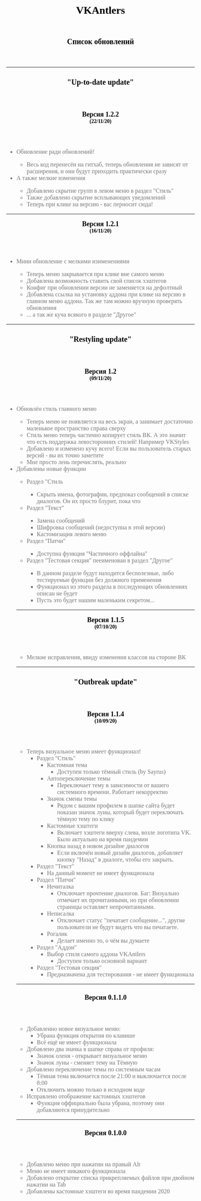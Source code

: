 <div style="font-family: Verdana">
   <header>
      <h3 style="color: black; font-size: 28px; margin-bottom: 0; margin-top:0px; text-align: center">VKAntlers</h3>
   </header>
   <header>
      <h3 style="color: black; font-size: 20px; margin-bottom: 0; margin-top:0px; text-align: center">Список обновлений</h3>
   </header>
   <hr>
   <div style="color: #777777; font-size: 16px;">
	    <header>
         <h3 style="color: black; font-size: 20px; margin-bottom: 0">"Up-to-date update"</h3>
	   </header>
	<header>
         <h3 style="color: black; font-size: 18px; margin-bottom: 0; margin-top: 0">Версия 1.2.2</h3>
         <h3 style="color: black; font-size: 14px; margin-bottom: 0; margin-top: 0">(22/11/20)</h3>
     	</header>
	   <ul>
		   <li>Обновление ради обновлений!</li>
		   <ul>
			   <li>Весь код перенесён на гитхаб, теперь обновления не зависят от расширения, и они будут приходить практически сразу</li>
		   </ul>
		   <li>А также мелкие изменения</li>
		   <ul>
			   <li>Добавлено скрытие групп в левом меню в раздел "Стиль"</li>
			   <li>Также добавлено скрытие всплывающих уведомлений</li>
			   <li>Теперь при клике на версию - вас перносит сюда!</li>
		   </ul>
	   </ul>
	   <hr>
	<header>
         <h3 style="color: black; font-size: 18px; margin-bottom: 0; margin-top: 0">Версия 1.2.1</h3>
         <h3 style="color: black; font-size: 14px; margin-bottom: 0; margin-top: 0">(16/11/20)</h3>
     	</header>
	   <ul>
		   <li>Мини обновление с мелкими изименениями</li>
		   <ul>
			   <li>Теперь меню закрывается при клике вне самого меню</li>
			   <li>Добавлена возможность ставить свой список хэштегов</li>
			   <li>Конфиг при обновлении версии не заменяется на дефолтный</li>
			   <li>Добавлена ссылка на установку аддона при клике на версию в главном меню аддона. Так же там можно вручную проверять обновления</li>
			   <li>... а так же куча всякого в разделе "Другое"</li>
		   </ul>
	   </ul>
	   <hr>
      <header>
         <h3 style="color: black; font-size: 20px; margin-bottom: 0">"Restyling update"</h3>
	   </header>
       <header>
         <h3 style="color: black; font-size: 18px; margin-bottom: 0; margin-top: 0">Версия 1.2</h3>
         <h3 style="color: black; font-size: 14px; margin-bottom: 0; margin-top: 0">(09/11/20)</h3>
      </header>
      <ul>
         <li>Обновлён стиль главного меню</li>
	      <ul>
		      <li>Теперь меню не появляется на весь экран, а занимает достаточно маленькое пространство справа сверху</li>
		      <li>Стиль меню теперь частично копирует стиль ВК. А это значит что есть поддержка левосторонних стилей! Например VKStyles</li>
		      <li>Добавлено и изменено кучу всего! Если вы пользователь старых версий - вы их точно заметите</li>
		      <li>Мне просто лень перечислять, реально</li>
      	      </ul>
	      <li>Добавлены новые функции</li>
	      <ul>
		      <li>Раздел "Стиль</li>
		      <ul>
			      <li>Скрыть имена, фотографии, предпоказ сообщений в списке диалогов. Он их просто блурит, пока что</li>
		      </ul>
		      <li>Раздел "Текст"</li>
		      <ul>
			      <li>Замена сообщений</li>
			      <li>Шифровка сообщений (недоступна в этой версии)</li>
			      <li>Кастомизация левого меню</li>
		      </ul>
		      <li>Раздел "Патчи"</li>
		      <ul>
			      <li>Доступна функция "Частичного оффлайна"</li>
		      </ul>
		      <li>Раздел "Тестовая секция" пееименован в раздел "Другое"</li>
		      <ul>
			      <li>В данном разделе будут находится бесполезные, либо тестируемые функции без должного применения</li>
			      <li>Функционал из этого раздела в последующих обновлениях описан не будет</li>
			      <li>Пусть это будет нашим маленьким секретом...</li>
		      </ul>
	      </ul>
      <hr>
      <header>
         <h3 style="color: black; font-size: 18px; margin-bottom: 0; margin-top: 0">Версия 1.1.5</h3>
         <h3 style="color: black; font-size: 14px; margin-bottom: 0; margin-top: 0">(07/10/20)</h3>
      </header>
      <ul>
         <li> Мелкие исправления, ввиду изменения классов на стороне ВК</li>
      </ul>
      <hr>
      <header>
         <h3 style="color: black; font-size: 20px; margin-bottom: 0">"Outbreak update"</h3>
      </header>
      <header>
         <h3 style="color: black; font-size: 18px; margin-bottom: 0; margin-top: 0">Версия 1.1.4</h3>
         <h3 style="color: black; font-size: 14px; margin-bottom: 0; margin-top: 0">(10/09/20)</h3>
      </header>
      <ul>
         <li>
            Теперь визуальное меню имеет функционал!
            <ul>
               <li>
                  Раздел "Стиль"
                  <ul>
                     <li>
                        Кастомная тема
                        <ul>
                           <li>Доступен только тёмный стиль (by Sayrus)</li>
                        </ul>
                     </li>
                     <li>
                        Автопереключение темы
                        <ul>
                           <li>Переключает тему в зависимости от вашего системного времени. Работает некорректно</li>
                        </ul>
                     </li>
                     <li>
                        Значок смены темы
                        <ul>
                           <li>Рядом с вашим профилем в шапке сайта будет показан значок луны, который будет переключать тёмную тему по клику</li>
                        </ul>
                     </li>
                     <li>
                        Кастомные хэштеги
                        <ul>
                           <li>Включает хэштеги вверху слева, возле логотипа VK. Было актуально на время пандемии</li>
                        </ul>
                     </li>
                     <li>
                        Кнопка назад в новом дизайне диалогов
                        <ul>
                           <li>Если включён новый дизайн диалогов, добавляет кнопку "Назад" в диалоге, чтобы его закрыть.</li>
                        </ul>
                     </li>
                  </ul>
               </li>
               <li>
                  Раздел "Текст"
                  <ul>
                     <li>На данный момент не имеет функционала</li>
                  </ul>
               </li>
               <li>
                  Раздел "Патчи"
                  <ul>
                     <li>
                        Нечиталка
                        <ul>
                           <li>Отключает прочтение диалогов. Баг: Визуально отмечает их прочитанными, но при обновлении страницы оставляет непрочитанными.</li>
                        </ul>
                     </li>
                     <li>
                        Неписалка
                        <ul>
                           <li>Отключает статус "печатает сообщение...", другие пользователи не будут видеть что вы печатаете.</li>
                        </ul>
                     </li>
                     <li>
                        Рогалик
                        <ul>
                           <li>Делает именно то, о чём вы думаете</li>
                        </ul>
                     </li>
                  </ul>
               </li>
               <li>
                  Раздел "Аддон"
                  <ul>
                     <li>
                        Выбор стиля самого аддона VKAntlers
                        <ul>
                           <li>Доступен только основной вариант</li>
                        </ul>
                     </li>
                  </ul>
               </li>
               <li>
                  Раздел "Тестовая секция"
                  <ul>
                     <li>Предназначена для тестирования - не имеет функционала</li>
                  </ul>
               </li>
            </ul>
         </li>
      </ul>
      <hr>
      <header>
         <h3 style="color: black; font-size: 18px; margin-bottom: 0">Версия 0.1.1.0</h3>
      </header>
      <ul>
         <li>
            Добавленно новое визуальное меню:
            <ul>
               <li>Убрана функция открытия по клавише</li>
               <li>Всё ещё не имеет функционала</li>
            </ul>
         </li>
         <li>
            Добавлено два значка в шапке справа от профиля:
            <ul>
               <li>Значок оленя - открывает визуальное меню</li>
               <li>Значок луны - сменяет тему на Тёмную</li>
            </ul>
         </li>
         <li>
            Добавлено переключение темы по системным часам
            <ul>
               <li>Тёмная тема включается после 21:00 и выключается после 8:00</li>
               <li>Отключить можно только в исходном коде</li>
            </ul>
         </li>
         <li>
            Исправлено отображение кастомных хэштегов
            <ul>
               <li>Функция оффициально была убрана, поэтому они добавляются принудительно</li>
            </ul>
         </li>
      </ul>
      <hr>
      <header>
         <h3 style="color: black; font-size:18px; margin-bottom: 0">Версия 0.1.0.0</h3>
      </header>
      <ul>
         <li>Добавлено меню при нажатии на правый Alt</li>
         <li>Меню не имеет никакого функционала</li>
         <li>Добавлено открытие списка прикрепляемых файлов при двойном нажатии на Tab</li>
         <li>Добавлены кастомные хэштеги во время пандемии 2020</li>
      </ul>
   </div>
</div>
